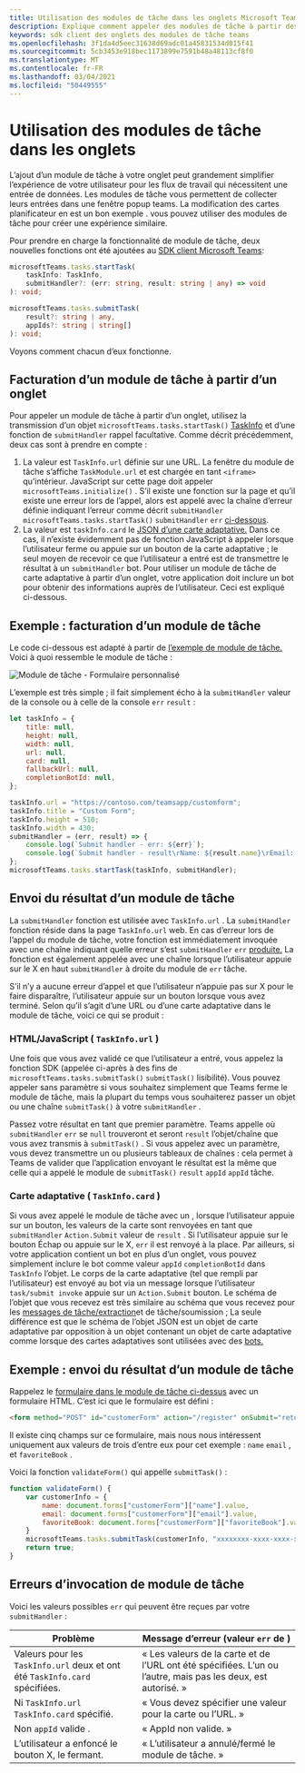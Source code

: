 ```yaml
---
title: Utilisation des modules de tâche dans les onglets Microsoft Teams
description: Explique comment appeler des modules de tâche à partir des onglets Teams à l’aide du SDK client Microsoft Teams.
keywords: sdk client des onglets des modules de tâche teams
ms.openlocfilehash: 3f1da4d5eec31638d69adc01a45831534d015f41
ms.sourcegitcommit: 5cb3453e918bec1173899e7591b48a48113cf8f0
ms.translationtype: MT
ms.contentlocale: fr-FR
ms.lasthandoff: 03/04/2021
ms.locfileid: "50449555"
---
```

# <a name="using-task-modules-in-tabs"></a>Utilisation des modules de tâche dans les onglets

L’ajout d’un module de tâche à votre onglet peut grandement simplifier l’expérience de votre utilisateur pour les flux de travail qui nécessitent une entrée de données. Les modules de tâche vous permettent de collecter leurs entrées dans une fenêtre popup teams. La modification des cartes planificateur en est un bon exemple . vous pouvez utiliser des modules de tâche pour créer une expérience similaire.

Pour prendre en charge la fonctionnalité de module de tâche, deux nouvelles fonctions ont été ajoutées au [SDK client Microsoft Teams](/javascript/api/overview/msteams-client):

```typescript
microsoftTeams.tasks.startTask(
    taskInfo: TaskInfo,
    submitHandler?: (err: string, result: string | any) => void
): void;

microsoftTeams.tasks.submitTask(
    result?: string | any,
    appIds?: string | string[]
): void;
```

Voyons comment chacun d’eux fonctionne.

## <a name="invoking-a-task-module-from-a-tab"></a>Facturation d’un module de tâche à partir d’un onglet

Pour appeler un module de tâche à partir d’un onglet, utilisez la transmission d’un objet `microsoftTeams.tasks.startTask()` [TaskInfo](~/task-modules-and-cards/what-are-task-modules.md#the-taskinfo-object) et d’une fonction de `submitHandler` rappel facultative. Comme décrit précédemment, deux cas sont à prendre en compte :

1. La valeur est `TaskInfo.url` définie sur une URL. La fenêtre du module de tâche s’affiche `TaskModule.url` et est chargée en tant `<iframe>` qu’intérieur. JavaScript sur cette page doit appeler `microsoftTeams.initialize()` . S’il existe une fonction sur la page et qu’il existe une erreur lors de l’appel, alors est appelé avec la chaîne d’erreur définie indiquant l’erreur comme décrit `submitHandler` `microsoftTeams.tasks.startTask()` `submitHandler` `err` [ci-dessous](#task-module-invocation-errors).
1. La valeur est `taskInfo.card` le [JSON d’une carte adaptative.](~/task-modules-and-cards/what-are-task-modules.md#adaptive-card-or-adaptive-card-bot-card-attachment) Dans ce cas, il n’existe évidemment pas de fonction JavaScript à appeler lorsque l’utilisateur ferme ou appuie sur un bouton de la carte adaptative ; le seul moyen de recevoir ce que l’utilisateur a entré est de transmettre le résultat à un `submitHandler` bot. Pour utiliser un module de tâche de carte adaptative à partir d’un onglet, votre application doit inclure un bot pour obtenir des informations auprès de l’utilisateur. Ceci est expliqué ci-dessous.

## <a name="example-invoking-a-task-module"></a>Exemple : facturation d’un module de tâche

Le code ci-dessous est adapté à partir de [l’exemple de module de tâche.](~/task-modules-and-cards/what-are-task-modules.md#code-sample) Voici à quoi ressemble le module de tâche :

![Module de tâche - Formulaire personnalisé](~/assets/images/task-module/task-module-custom-form.png)

L’exemple est très simple ; il fait simplement écho à la `submitHandler` valeur de la console ou à celle de la console `err` `result` :

```javascript
let taskInfo = {
    title: null,
    height: null,
    width: null,
    url: null,
    card: null,
    fallbackUrl: null,
    completionBotId: null,
};

taskInfo.url = "https://contoso.com/teamsapp/customform";
taskInfo.title = "Custom Form";
taskInfo.height = 510;
taskInfo.width = 430;
submitHandler = (err, result) => {
    console.log(`Submit handler - err: ${err}`);
    console.log(`Submit handler - result\rName: ${result.name}\rEmail: ${result.email}\rFavorite book: ${result.favoriteBook}`);
};
microsoftTeams.tasks.startTask(taskInfo, submitHandler);
```

## <a name="submitting-the-result-of-a-task-module"></a>Envoi du résultat d’un module de tâche

La `submitHandler` fonction est utilisée avec `TaskInfo.url` . La `submitHandler` fonction réside dans la page `TaskInfo.url` web. En cas d’erreur lors de l’appel du module de tâche, votre fonction est immédiatement invoquée avec une chaîne indiquant quelle erreur s’est `submitHandler` `err` [produite.](#task-module-invocation-errors) La fonction est également appelée avec une chaîne lorsque l’utilisateur appuie sur le X en haut `submitHandler` à droite du module de `err` tâche.

S’il n’y a aucune erreur d’appel et que l’utilisateur n’appuie pas sur X pour le faire disparaître, l’utilisateur appuie sur un bouton lorsque vous avez terminé. Selon qu’il s’agit d’une URL ou d’une carte adaptative dans le module de tâche, voici ce qui se produit :

### <a name="htmljavascript-taskinfourl"></a>HTML/JavaScript ( `TaskInfo.url` )

Une fois que vous avez validé ce que l’utilisateur a entré, vous appelez la fonction SDK (appelée ci-après à des fins de `microsoftTeams.tasks.submitTask()` `submitTask()` lisibilité). Vous pouvez appeler sans paramètre si vous souhaitez simplement que Teams ferme le module de tâche, mais la plupart du temps vous souhaiterez passer un objet ou une chaîne `submitTask()` à votre `submitHandler` .

Passez votre résultat en tant que premier paramètre. Teams appelle où `submitHandler` `err` se `null` trouveront et seront `result` l’objet/chaîne que vous avez transmis à `submitTask()` . Si vous appelez avec un paramètre, vous devez transmettre un ou plusieurs tableaux de chaînes : cela permet à Teams de valider que l’application envoyant le résultat est la même que celle qui a appelé le module de `submitTask()` `result`  `appId` `appId` tâche.

### <a name="adaptive-card-taskinfocard"></a>Carte adaptative ( `TaskInfo.card` )

Si vous avez appelé le module de tâche avec un , lorsque l’utilisateur appuie sur un bouton, les valeurs de la carte sont renvoyées en tant que `submitHandler` `Action.Submit` valeur de `result` . Si l’utilisateur appuie sur le bouton Échap ou appuie sur le X, `err` il est renvoyé à la place. Par ailleurs, si votre application contient un bot en plus d’un onglet, vous pouvez simplement inclure le bot comme valeur `appId` `completionBotId` dans `TaskInfo` l’objet. Le corps de la carte adaptative (tel que rempli par l’utilisateur) est envoyé au bot via un message lorsque l’utilisateur `task/submit invoke` appuie sur un `Action.Submit` bouton. Le schéma de l’objet que vous recevez est très similaire au schéma que vous recevez pour les [messages de tâche/extraction](~/task-modules-and-cards/task-modules/task-modules-bots.md#payload-of-taskfetch-and-tasksubmit-messages)et de tâche/soumission ; La seule différence est que le schéma de l’objet JSON est  un objet de carte adaptative par opposition à un objet contenant un objet de carte adaptative comme lorsque des cartes adaptatives sont utilisées avec des [bots.](~/task-modules-and-cards/task-modules/task-modules-bots.md#payload-of-taskfetch-and-tasksubmit-messages)

## <a name="example-submitting-the-result-of-a-task-module"></a>Exemple : envoi du résultat d’un module de tâche

Rappelez le [formulaire dans le module de tâche ci-dessus](#example-invoking-a-task-module) avec un formulaire HTML. C’est ici que le formulaire est défini :

```html
<form method="POST" id="customerForm" action="/register" onSubmit="return validateForm()">
```

Il existe cinq champs sur ce formulaire, mais nous nous intéressent uniquement aux valeurs de trois d’entre eux pour cet exemple : `name` `email` , et `favoriteBook` .

Voici la fonction `validateForm()` qui appelle `submitTask()` :

```javascript
function validateForm() {
    var customerInfo = {
        name: document.forms["customerForm"]["name"].value,
        email: document.forms["customerForm"]["email"].value,
        favoriteBook: document.forms["customerForm"]["favoriteBook"].value
    }
    microsoftTeams.tasks.submitTask(customerInfo, "xxxxxxxx-xxxx-xxxx-xxxx-xxxxxxxxxxxx");
    return true;
}
```

## <a name="task-module-invocation-errors"></a>Erreurs d’invocation de module de tâche

Voici les valeurs possibles `err` qui peuvent être reçues par votre `submitHandler` :

| Problème | Message d’erreur (valeur `err` de ) |
| ------- | ------------------------------ |
| Valeurs pour les `TaskInfo.url` deux et ont été `TaskInfo.card` spécifiées. | « Les valeurs de la carte et de l’URL ont été spécifiées. L’un ou l’autre, mais pas les deux, est autorisé. » |
| Ni `TaskInfo.url` `TaskInfo.card` spécifié. | « Vous devez spécifier une valeur pour la carte ou l’URL. » |
| Non `appId` valide . | « AppId non valide. » |
| L’utilisateur a enfoncé le bouton X, le fermant. | « L’utilisateur a annulé/fermé le module de tâche. » |
